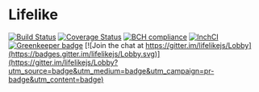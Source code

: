 # Lifelike

[![Build Status](https://travis-ci.org/mcherryleigh/lifelike.svg?branch=master)](https://travis-ci.org/mcherryleigh/lifelike)
[![Coverage Status](https://coveralls.io/repos/github/mcherryleigh/lifelike/badge.svg?branch=master)](https://coveralls.io/github/mcherryleigh/lifelike?branch=master)
[![BCH compliance](https://bettercodehub.com/edge/badge/mcherryleigh/lifelike?branch=master)](https://bettercodehub.com/)
[![InchCI](https://inch-ci.org/github/mcherryleigh/lifelike.svg?branch=master)](https://inch-ci.org/github/mcherryleigh/lifelike?branch=master)
[![Greenkeeper badge](https://badges.greenkeeper.io/mcherryleigh/lifelike.svg)](https://greenkeeper.io/)
[![Join the chat at https://gitter.im/lifelikejs/Lobby](https://badges.gitter.im/lifelikejs/Lobby.svg)](https://gitter.im/lifelikejs/Lobby?utm_source=badge&utm_medium=badge&utm_campaign=pr-badge&utm_content=badge)
